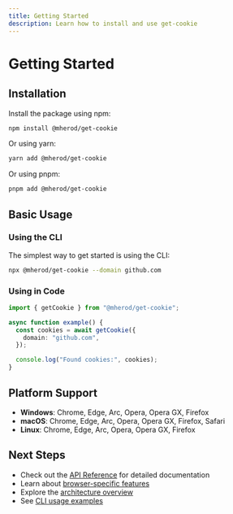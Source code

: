 ```yaml
---
title: Getting Started
description: Learn how to install and use get-cookie
---
```


# Getting Started

## Installation

Install the package using npm:

```bash
npm install @mherod/get-cookie
```

Or using yarn:

```bash
yarn add @mherod/get-cookie
```

Or using pnpm:

```bash
pnpm add @mherod/get-cookie
```

## Basic Usage

### Using the CLI

The simplest way to get started is using the CLI:

```bash
npx @mherod/get-cookie --domain github.com
```

### Using in Code

```typescript
import { getCookie } from "@mherod/get-cookie";

async function example() {
  const cookies = await getCookie({
    domain: "github.com",
  });

  console.log("Found cookies:", cookies);
}
```

## Platform Support

- **Windows**: Chrome, Edge, Arc, Opera, Opera GX, Firefox
- **macOS**: Chrome, Edge, Arc, Opera, Opera GX, Firefox, Safari
- **Linux**: Chrome, Edge, Arc, Opera, Opera GX, Firefox

## Next Steps

- Check out the [API Reference](/reference/api) for detailed documentation
- Learn about [browser-specific features](/guide/browsers)
- Explore the [architecture overview](/guide/architecture)
- See [CLI usage examples](/guide/cli-usage)
